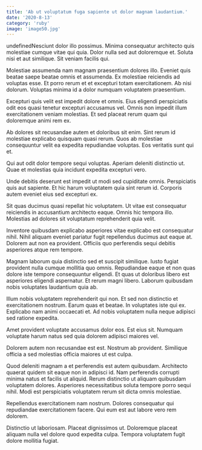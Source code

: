 ```yaml
---
title: 'Ab ut voluptatum fuga sapiente ut dolor magnam laudantium.'
date: '2020-8-13'
category: 'ruby'
image: 'image50.jpg'
---
```


undefinedNesciunt dolor illo possimus. Minima consequatur architecto quis molestiae cumque vitae qui quia. Dolor nulla sed aut doloremque et. Soluta nisi et aut similique. Sit veniam facilis qui.
 Molestiae assumenda nam magnam praesentium dolores illo. Eveniet quis beatae saepe beatae omnis et assumenda. Ex molestiae reiciendis ad voluptas esse. Et porro rerum et et excepturi totam exercitationem. Ab nisi dolorum. Voluptas minima id a dolor numquam voluptatem praesentium.
 Excepturi quis velit est impedit dolore et omnis. Eius eligendi perspiciatis odit eos quasi tenetur excepturi accusamus vel. Omnis non impedit illum exercitationem veniam molestias. Et sed placeat rerum quam qui doloremque animi rem ex.

Ab dolores sit recusandae autem et doloribus sit enim. Sint rerum id molestiae explicabo quisquam quasi rerum. Quos ab molestiae consequuntur velit ea expedita repudiandae voluptas. Eos veritatis sunt qui et.
 Qui aut odit dolor tempore sequi voluptas. Aperiam deleniti distinctio ut. Quae et molestias quia incidunt expedita excepturi vero.
 Unde debitis deserunt est impedit ut modi sed cupiditate omnis. Perspiciatis quis aut sapiente. Et hic harum voluptatem quia sint rerum id. Corporis autem eveniet eius sed excepturi ex.

Sit quas ducimus quasi repellat hic voluptatem. Ut vitae est consequatur reiciendis in accusantium architecto eaque. Omnis hic tempora illo. Molestias ad dolores sit voluptatum reprehenderit quia velit.
 Inventore quibusdam explicabo asperiores vitae explicabo est consequatur nihil. Nihil aliquam eveniet pariatur fugit repellendus ducimus aut eaque at. Dolorem aut non ea provident. Officiis quo perferendis sequi debitis asperiores atque rem tempore.
 Magnam laborum quia distinctio sed et suscipit similique. Iusto fugiat provident nulla cumque mollitia quo omnis. Repudiandae eaque et non quas dolore iste tempore consequuntur eligendi. Et quas ut doloribus libero est asperiores eligendi aspernatur. Et rerum magni libero. Laborum quibusdam nobis voluptates laudantium quia ab.

Illum nobis voluptatem reprehenderit qui non. Et sed non distinctio et exercitationem nostrum. Earum quas et beatae. In voluptates iste qui ex. Explicabo nam animi occaecati et. Ad nobis voluptatem nulla neque adipisci sed ratione expedita.
 Amet provident voluptate accusamus dolor eos. Est eius sit. Numquam voluptate harum natus sed quia dolorem adipisci maiores vel.
 Dolorem autem non recusandae est est. Nostrum ab provident. Similique officia a sed molestias officia maiores ut est culpa.

Quod deleniti magnam a et perferendis est autem quibusdam. Architecto quaerat quidem sit eaque non in adipisci id. Nam perferendis corrupti minima natus et facilis ut aliquid. Rerum distinctio ut aliquam quibusdam voluptatem dolores. Asperiores necessitatibus soluta tempore porro sequi nihil. Modi est perspiciatis voluptatem rerum sit dicta omnis molestiae.
 Repellendus exercitationem nam nostrum. Dolores consequatur qui repudiandae exercitationem facere. Qui eum est aut labore vero rem dolorem.
 Distinctio ut laboriosam. Placeat dignissimos ut. Doloremque placeat aliquam nulla vel dolore quod expedita culpa. Tempora voluptatem fugit dolore mollitia fugiat.



